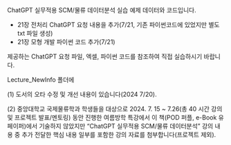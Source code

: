 ChatGPT 실무적용 SCM/물류 데이터분석 실습 예제 데이터와 코드입니다.
- 21장 전처리 ChatGPT 요청 내용을 추가(7/21, 기존 파이썬코드에 있었지만 별도 txt 파일 생성)
- 21장 모형 개발 파이썬 코드 추가(7/21)
  
제공하는 ChatGPT 요청 파일, 엑셀, 파이썬 코드를 참조하여 직접 실습하시기 바랍니다.

Lecture_NewInfo 폴더에 

(1) 도서의 오타 수정 및 개선 내용이 있습니다(2024 7/20).

(2) 중앙대학교 국제물류학과 학생들을 대상으로 2024. 7. 15 ~ 7.26(총 40 시간 강의 및 프로젝트 발표/멘토링) 동안 진행한 여름방학 특강에서
이 책(POD 퍼플, e-Book 유페이퍼)에서 기술하지 않았지만 “ChatGPT 실무적용 SCM/물류 데이터분석” 강의 내용 중 
추가 전달한 핵심 내용 일부를 포함한 강의 자료를 첨부합니다(프로젝트 제외).
